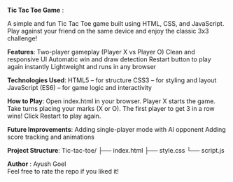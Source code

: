**Tic Tac Toe Game** :

A simple and fun Tic Tac Toe game built using HTML, CSS, and JavaScript.
Play against your friend on the same device and enjoy the classic 3x3 challenge!

**Features**:
Two-player gameplay (Player X vs Player O)
Clean and responsive UI
Automatic win and draw detection
Restart button to play again instantly
Lightweight and runs in any browser

**Technologies Used**:
HTML5 – for structure
CSS3 – for styling and layout
JavaScript (ES6) – for game logic and interactivity

**How to Play**:
Open index.html in your browser.
Player X starts the game.
Take turns placing your marks (X or O).
The first player to get 3 in a row wins!
Click Restart to play again.

**Future Improvements**:
Adding single-player mode with AI opponent
Adding score tracking and animations

**Project Structure**:
Tic-tac-toe/
├── index.html
├── style.css
└── script.js

**Author** :
Ayush Goel</br>Feel free to rate the repo if you liked it!


